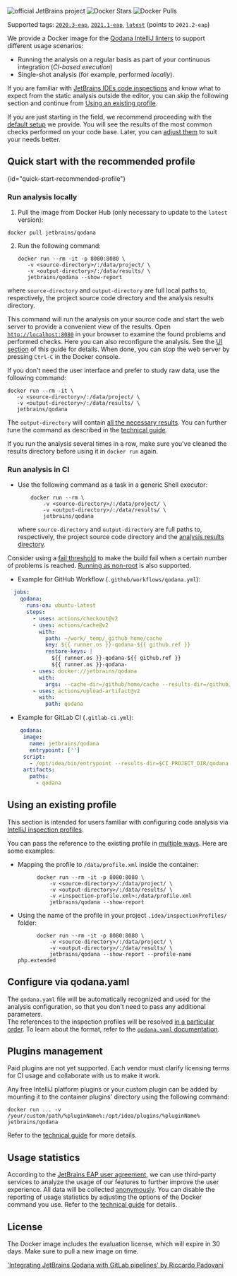 [//]: # (title: Qodana IntelliJ Docker image)

![official JetBrains project](https://jb.gg/badges/official-flat-square.svg) ![Docker Stars](https://img.shields.io/docker/stars/jetbrains/qodana.svg) ![Docker Pulls](https://img.shields.io/docker/pulls/jetbrains/qodana.svg)

><include src="lib_qd.xml" include-id="eap-warning"/>

Supported tags: [`2020.3-eap`](https://hub.docker.com/r/jetbrains/qodana/tags?page=1&ordering=last_updated&name=2020.3-eap), [`2021.1-eap`](https://hub.docker.com/r/jetbrains/qodana/tags?page=1&ordering=last_updated&name=2021.1-eap),  [`latest`](https://hub.docker.com/r/jetbrains/qodana/tags?page=1&ordering=last_updated&name=latest) (points to `2021.2-eap`)

We provide a Docker image for the [Qodana IntelliJ linters](about-qodana-intellij.md) to support different usage scenarios:
- Running the analysis on a regular basis as part of your continuous integration (*CI-based execution*)
- Single-shot analysis (for example, performed *locally*).

If you are familiar with [JetBrains IDEs code inspections](https://www.jetbrains.com/help/idea/code-inspection.html)
and know what to expect from the static analysis outside the editor, you can skip the following section and continue from [Using an existing profile](#Using+an+existing+profile).

If you are just starting in the field, we recommend proceeding with the [default setup](#quick-start-recommended-profile) we provide. You will see the
results of the most common checks performed on your code base. Later, you can [adjust them](#Configure+via+qodana.yaml) to suit your needs better.

## Quick start with the recommended profile
{id="quick-start-recommended-profile"}

### Run analysis locally
<note>
<include src="lib_qd.xml" include-id="docker-ram-note"/>
</note>

1) Pull the image from Docker Hub (only necessary to update to the `latest` version):

[//]: # "?"

   ```shell
   docker pull jetbrains/qodana
   ```

2) Run the following command:

   ```shell
   docker run --rm -it -p 8080:8080 \
      -v <source-directory>/:/data/project/ \
      -v <output-directory>/:/data/results/ \
      jetbrains/qodana --show-report
   ```

where `source-directory` and `output-directory` are full local paths to, respectively, the project source code directory and the analysis results directory.

This command will run the analysis on your source code and start the web server to provide a convenient view of the results. Open [`http://localhost:8080`](http://localhost:8080) in your browser to examine the found problems and performed checks. Here you can also reconfigure the analysis. See the [UI section](ui-overview.md) of this guide for details. When done, you can stop the web server by pressing `Ctrl-C` in the Docker console.

If you don't need the user interface and prefer to study raw data, use the following command:

   ```shell
   docker run --rm -it \
      -v <source-directory>/:/data/project/ \
      -v <output-directory>/:/data/results/ \
      jetbrains/qodana
   ```

The `output-directory` will contain [all the necessary results](qodana-intellij-output.md#Basic+output). You can further tune the command as described in the [technical guide](qodana-intellij-docker-techs.md).

If you run the analysis several times in a row, make sure you've cleaned the results directory before using it in `docker run` again.

### Run analysis in CI

- Use the following command as a task in a generic Shell executor:

   ```shell
       docker run --rm \
           -v <source-directory>/:/data/project/ \
           -v <output-directory>/:/data/results/ \
           jetbrains/qodana
   ```

  where `source-directory` and `output-directory` are full paths to, respectively, the project source code directory and the [analysis results directory](qodana-intellij-output.md#Basic+output).

 Consider using a [fail threshold](qodana-yaml.md#Set+a+fail+threshold) to make the build fail when a certain number of problems is reached. [Running as non-root](qodana-intellij-docker-techs.md#Run+as+non-root) is also supported.

- Example for GitHub Workflow (`.github/workflows/qodana.yml`):
  
```yaml
  jobs:
    qodana:
      runs-on: ubuntu-latest
      steps:
        - uses: actions/checkout@v2
        - uses: actions/cache@v2
          with:
            path: ~/work/_temp/_github_home/cache
            key: ${{ runner.os }}-qodana-${{ github.ref }}
            restore-keys: |
              ${{ runner.os }}-qodana-${{ github.ref }}
              ${{ runner.os }}-qodana-   
        - uses: docker://jetbrains/qodana
          with:
            args: --cache-dir=/github/home/cache --results-dir=/github/workspace/qodana --save-report --report-dir=/github/workspace/qodana/report
        - uses: actions/upload-artifact@v2
          with:
            path: qodana
  ```

- Example for GitLab CI (`.gitlab-ci.yml`):

```yaml
    qodana:
     image: 
       name: jetbrains/qodana
       entrypoint: ['']
     script:
       - /opt/idea/bin/entrypoint --results-dir=$CI_PROJECT_DIR/qodana --save-report --report-dir=$CI_PROJECT_DIR/qodana/report
     artifacts:
       paths:
         - qodana
```

## Using an existing profile

This section is intended for users familiar with configuring code analysis via [IntelliJ inspection profiles](https://www.jetbrains.com/help/idea/customizing-profiles.html).

You can pass the reference to the existing profile in [multiple ways](qodana-intellij-docker-techs.md#Order+of+resolving+a+profile). Here are some examples:

- Mapping the profile to `/data/profile.xml` inside the container:

  ```shell
        docker run --rm -it -p 8080:8080 \
            -v <source-directory>/:/data/project/ \
            -v <output-directory>/:/data/results/ \
            -v <inspection-profile.xml>:/data/profile.xml
            jetbrains/qodana --show-report
   ```

- Using the name of the profile in your project `.idea/inspectionProfiles/` folder:

  ```shell
        docker run --rm -it -p 8080:8080 \
            -v <source-directory>/:/data/project/ \
            -v <output-directory>/:/data/results/ \
            jetbrains/qodana --show-report --profile-name php.extended
  ```

## Configure via qodana.yaml

The `qodana.yaml` file will be automatically recognized and used for the analysis configuration, so that you don't need to pass any additional parameters.  
The references to the inspection profiles will be resolved [in a particular order](qodana-intellij-docker-techs.md#Order+of+resolving+a+profile). To learn about the format, refer to the [`qodana.yaml` documentation](qodana-yaml.md).

## Plugins management

Paid plugins are not yet supported. Each vendor must clarify licensing terms for CI usage and collaborate with us to make it work.

Any free IntelliJ platform plugins or your custom plugin can be added by mounting it to the container plugins' directory using the following command:

```shell
docker run ... -v /your/custom/path/%pluginName%:/opt/idea/plugins/%pluginName% jetbrains/qodana
```

Refer to the [technical guide](qodana-intellij-docker-techs.md) for more details.

## Usage statistics

According to the [JetBrains EAP user agreement](https://www.jetbrains.com/legal/agreements/user_eap.html), we can use third-party services to analyze the usage of our features to further improve the user experience. All data will be collected [anonymously](https://www.jetbrains.com/company/privacy.html). You can disable the reporting of usage statistics by adjusting the options of the Docker command you use. Refer to the [technical guide](qodana-intellij-docker-techs.md) for details.

## License
 
<include src="lib_qd.xml" include-id="license-info">
<var name="product" value="Qodana IntelliJ Docker image"/>
</include> 

The Docker image includes the evaluation license, which will expire in 30 days. Make sure to pull a new image on time.

<seealso>
    <category ref="external">
        <a href="https://rpadovani.com/gitlab-jetbrains-qodana">'Integrating JetBrains Qodana with GitLab pipelines' by Riccardo Padovani</a>
    </category>
</seealso>